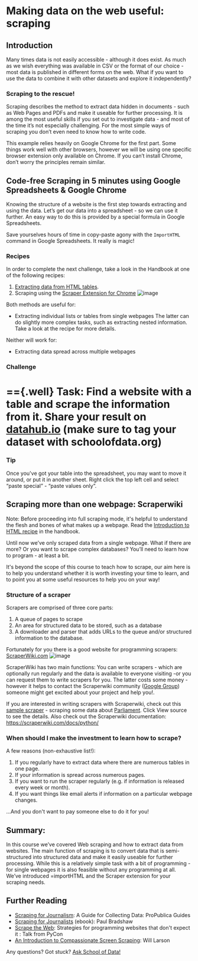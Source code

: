 Making data on the web useful: scraping
=======================================

Introduction
------------

Many times data is not easily accessible - although it does exist. As much as we wish everything was available in CSV or the format of our choice - most data is published in different forms on the web. What if you want to use the data to combine it with other datasets and explore it independently?

### Scraping to the rescue!

Scraping describes the method to extract data hidden in documents - such as Web Pages and PDFs and make it useable for further processing. It is among the most useful skills if you set out to investigate data - and most of the time it’s not especially challenging. For the most simple ways of scraping you don’t even need to know how to write code.

This example relies heavily on Google Chrome for the first part. Some things work well with other browsers, however we will be using one specific browser extension only available on Chrome. If you can’t install Chrome, don’t worry the principles remain similar.

Code-free Scraping in 5 minutes using Google Spreadsheets & Google Chrome
-------------------------------------------------------------------------

Knowing the structure of a website is the first step towards extracting and using the data. Let’s get our data into a spreadsheet - so we can use it further. An easy way to do this is provided by a special formula in Google Spreadsheets.

Save yourselves hours of time in copy-paste agony with the `ImportHTML` command in Google Spreadsheets. It really is magic!

### Recipes

In order to complete the next challenge, take a look in the Handbook at one of the following recipes:

1.  [Extracting data from HTML tables](http://schoolofdata.org/handbook/recipes/liberating-html-tables/).
2.  Scraping using the [Scraper Extension for Chrome](http://schoolofdata.org/handbook/recipes/scraper-extension-for-chrome)
![image](http://farm9.staticflickr.com/8303/7850933084_b188c02992_o_d.jpg)

Both methods are useful for:

-   Extracting individual lists or tables from single webpages
The latter can do slightly more complex tasks, such as extracting nested
information. Take a look at the recipe for more details.

Neither will work for:

-   Extracting data spread across multiple webpages

### Challenge

=={.well}
**Task:** Find a website with a table and scrape the information from it. Share your result on [datahub.io](http://datahub.io/) (make sure to tag your dataset with schoolofdata.org)
==


### Tip

Once you've got your table into the spreadsheet, you may want to move it around, or put it in another sheet. Right click the top left cell and select “paste special” - “paste values only”.

Scraping more than one webpage: Scraperwiki
-------------------------------------------

Note: Before proceeding into full scraping mode, it's helpful to understand the flesh and bones of what makes up a webpage. Read the [Introduction to HTML recipe](http://schoolofdata.org/handbook/recipes/introduction-to-html/) in the handbook.

Until now we’ve only scraped data from a single webpage. What if there are more? Or you want to scrape complex databases? You’ll need to learn how to program - at least a bit.

It's beyond the scope of this course to teach how to scrape, our aim here is to help you understand whether it is worth investing your time to learn, and to point you at some useful resources to help you on your way!

### Structure of a scraper

Scrapers are comprised of three core parts:

1.  A queue of pages to scrape
2.  An area for structured data to be stored, such as a database
3.  A downloader and parser that adds URLs to the queue and/or structured information to the database.

Fortunately for you there is a good website for programming scrapers: [ScraperWiki.com](http://scraperwiki.com)
![image](http://farm9.staticflickr.com/8112/8660176200_2dd5aa8d0b_z.jpg)

ScraperWiki has two main functions: You can write scrapers - which are optionally run regularly and the data is available to everyone visiting -or you can request them to write scrapers for you. The latter costs some money - however it helps to contact the Scraperwiki community ([Google Group](https://groups.google.com/forum/?fromgroups=#!forum/scraperwiki)) someone might get excited about your project and help you!.

If you are interested in writing scrapers with Scraperwiki, check out this [sample scraper](https://scraperwiki.com/scrapers/members_of_the_uk_parliament/) - scraping some data about [Parliament](http://www.parliament.uk/mps-lords-and-offices/mps/). Click View source to see the details. Also check out the Scraperwiki documentation: <https://scraperwiki.com/docs/python/>

### When should I make the investment to learn how to scrape?

A few reasons (non-exhaustive list!):

1.  If you regularly have to extract data where there are numerous tables in one page.
2.  If your information is spread across numerous pages.
3.  If you want to run the scraper regularly (e.g. if information is released every week or month).
4.  If you want things like email alerts if information on a particular webpage changes.

...And you don't want to pay someone else to do it for you!

Summary:
--------

In this course we’ve covered Web scraping and how to extract data from websites. The main function of scraping is to convert data that is semi-structured into structured data and make it easily useable for further processing. While this is a relatively simple task with a bit of programming - for single webpages it is also feasible without any programming at all. We’ve introduced =importHTML and the Scraper extension for your scraping needs.

Further Reading
---------------

-   [Scraping for Journalism](http://www.propublica.org/nerds/item/doc-dollars-guides-collecting-the-data):
    A Guide for Collecting Data: ProPublica Guides
-   [Scraping for Journalists](https://leanpub.com/scrapingforjournalists) (ebook):
    Paul Bradshaw
-   [Scrape the Web](http://pyvideo.org/video/256/pycon-2010--scrape-the-web--strategies-for-progra):
    Strategies for programming websites that don't expect it : Talk from PyCon
-   [An Introduction to Compassionate Screen Scraping](http://lethain.com/an-introduction-to-compassionate-screenscraping/): Will Larson

<div class="alert alert-info">Any questions? Got stuck? <a class="btn
btn-large btn-info" href="http://ask.schoolofdata.org">Ask School of Data!
</a></div>

